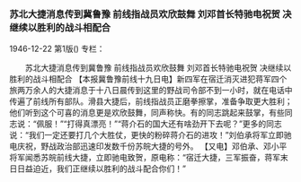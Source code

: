 ### 苏北大捷消息传到冀鲁豫  前线指战员欢欣鼓舞  刘邓首长特驰电祝贺  决继续以胜利的战斗相配合

1946-12-22
第1版()
专栏：

　　苏北大捷消息传到冀鲁豫
    前线指战员欢欣鼓舞
    刘邓首长特驰电祝贺
    决继续以胜利的战斗相配合
    【本报冀鲁豫前线十九日电】新四军在宿迁消灭进犯蒋军四个旅两万余人的大捷消息于十八日晨传到这里的野战司令部不到一小时，就在电话中传遍了前线所有部队。滑县大捷后，前线指战员正磨拳擦掌，准备争取更大胜利；他们听到这个可喜的消息更是欢欣鼓舞，同声称快。有的同志跳起来鼓掌，有些同志说：“佩服！”“打得真漂亮！”“蒋介石的国大还有啥劲开下去呢？”更多的同志说：“我们一定还要打几个大胜仗，更快的粉碎蒋介石的进攻！”刘伯承将军立即驰电庆祝，野战政治部迅速印发数千份苏皖大捷的号外。
    【又电】邓伯承、邓小平将军闻悉苏皖前线大捷，立即驰电致贺，原电称：“宿迁大捷，三军振奋，蒋军末日日益迫近，我们正继续以胜利的战斗配合你们！”
